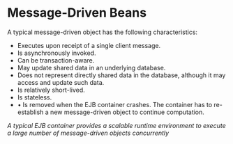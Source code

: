 # Message-Driven Beans

A typical message-driven object has the following characteristics:
  
  * Executes upon receipt of a single client message.
  * Is asynchronously invoked.
  * Can be transaction-aware.
  * May update shared data in an underlying database.
  * Does not represent directly shared data in the database, although it may access and update such data.
  * Is relatively short-lived.
  * Is stateless.
  * • Is removed when the EJB container crashes. The container has to re-establish a new message-driven
object to continue computation.

*A typical EJB container provides a scalable runtime environment to execute a large number of message-driven
objects concurrently*
